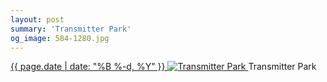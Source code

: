 ```yaml
---
layout: post
summary: 'Transmitter Park'
og_image: 584-1280.jpg
---
```


<p>
 <time>
  <a href="/584">
   {{ page.date | date: "%B %-d, %Y" }}
  </a>
 </time>
 <a href="/584">
  <img alt="Transmitter Park" data-taken="12/4/2016" sizes="(min-width: 700px) 50vw, calc(100vw - 2rem)" src="{{ site.assets_url }}/584-640.jpg" srcset="{{ site.assets_url }}/584-320.jpg 320w, {{ site.assets_url }}/584-640.jpg 640w, {{ site.assets_url }}/584-960.jpg 960w, {{ site.assets_url }}/584-1280.jpg 1280w"/>
 </a>
 <span>
  Transmitter Park
 </span>
</p>
